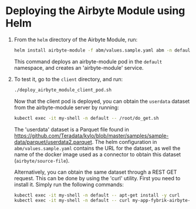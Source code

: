 # Deploying the Airbyte Module using Helm

1. From the `helm` directory of the Airbyte Module, run:
    ```bash
    helm install airbyte-module -f abm/values.sample.yaml abm -n default
    ```

    This command deploys an airbyte-module pod in the `default` namespace, and creates an 'airbyte-module' service.


1. To test it, go to the `client` directory, and run:
    ```bash
    ./deploy_airbyte_module_client_pod.sh
    ```

    Now that the client pod is deployed, you can obtain the `userdata` dataset from the airbyte-module server by running:
    ```bash
    kubectl exec -it my-shell -n default -- /root/do_get.sh
    ```
    The 'userdata' dataset is a Parquet file found in https://github.com/Teradata/kylo/blob/master/samples/sample-data/parquet/userdata2.parquet. The helm configuration in `abm/values.sample.yaml` contains the URL for the dataset, as well the name of the docker image used as a connector to obtain this dataset (`airbyte/source-file`).

    Alternatively, you can obtain the same dataset through a REST GET request. This can be done by using the 'curl' utility. First you need to install it. Simply run the following commands:
    ```bash
    kubectl exec -it my-shell -n default -- apt-get install -y curl
    kubectl exec -it my-shell -n default -- curl my-app-fybrik-airbyte-sample-airbyte-module.fybrik-blueprints:79/fybrik-airbyte-sample/userdata
    ```
